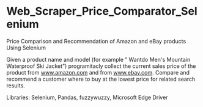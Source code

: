 # Web_Scraper_Price_Comparator_Selenium
Price Comparison and Recommendation of Amazon and eBay products Using Selenium

Given a product name and model (for example ” Wantdo Men's Mountain Waterproof Ski Jacket”) programitacly collect the current sales price of the product from www.amazon.com and from www.ebay.com. Compare and recommend a customer where to buy at the lowest price for related search results.

Libraries: Selenium, Pandas, fuzzywuzzy, Microsoft Edge Driver
